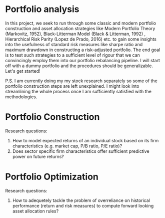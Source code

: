 # Portfolio analysis
In this project, we seek to run through some classic and modern portfolio construction and asset allocation strategies like Modern Portfolio Theory (Markovitz, 1952), Black-Litterman Model (Black & Litterman, 1992) , Hierarchical Risk Parity (Lopez de Prado, 2016) etc. to gain some insights into the usefulness of standard risk measures like sharpe ratio and maximum drawdown in constructing a risk-adjusted portfolio. The end goal is to test such strategies to a sufficient level of rigour that we can convincingly employ them into our portfolio rebalancing pipeline. I will start off with a dummy portfolio and the procedures should be generalizable. Let's get started! 

P.S. I am currently doing my my stock research separately so some of the portfolio construction steps are left unexplained. I might look into streamlining the whole process once I am sufficiently satisfied with the methodologies. 

# Portfolio Construction
Research questions: 
1. How to model expected returns of an individual stock based on its firm characteristics (e.g. market cap, P/B ratio, P/E ratio)? 
2. Does sector specific firm characteristics offer sufficient predictive power on future returns?

# Portfolio Optimization
Research questions: 
1. How to adequetely tackle the problem of overreliance on historical performance (return and risk measures) to compute forward looking asset allocation rules?

